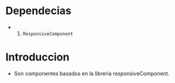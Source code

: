 
# Dependecias

* 1. `ResponsiveComponent`

# Introduccion

- Son componentes basados en la libreria responsiveComponent.
